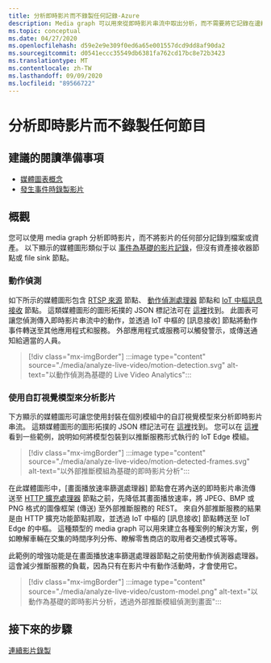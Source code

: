 ```yaml
---
title: 分析即時影片而不錄製任何記錄-Azure
description: Media graph 可以用來從即時影片串流中取出分析，而不需要將它記錄在邊緣或雲端中。 本文討論此概念。
ms.topic: conceptual
ms.date: 04/27/2020
ms.openlocfilehash: d59e2e9e309f0ed6a65e001557dcd9dd8af90da2
ms.sourcegitcommit: d0541eccc35549db6381fa762cd17bc8e72b3423
ms.translationtype: MT
ms.contentlocale: zh-TW
ms.lasthandoff: 09/09/2020
ms.locfileid: "89566722"
---
```

# <a name="analyzing-live-video-without-any-recording"></a>分析即時影片而不錄製任何節目

## <a name="suggested-pre-reading"></a>建議的閱讀準備事項 

* [媒體圖表概念](media-graph-concept.md)
* [發生事件時錄製影片](event-based-video-recording-concept.md)

## <a name="overview"></a>概觀  

您可以使用 media graph 分析即時影片，而不將影片的任何部分記錄到檔案或資產。 以下顯示的媒體圖形類似于以 [事件為基礎的影片記錄](event-based-video-recording-concept.md)，但沒有資產接收器節點或 file sink 節點。

### <a name="motion-detection"></a>動作偵測

如下所示的媒體圖形包含 [RTSP 來源](media-graph-concept.md#rtsp-source) 節點、 [動作偵測處理器](media-graph-concept.md#motion-detection-processor) 節點和 [IoT 中樞訊息接收](media-graph-concept.md#iot-hub-message-sink) 節點。 這類媒體圖形的圖形拓撲的 JSON 標記法可在 [這裡](https://github.com/Azure/live-video-analytics/blob/master/MediaGraph/topologies/motion-detection/topology.json)找到。 此圖表可讓您偵測傳入即時影片串流中的動作，並透過 IoT 中樞的 [訊息接收] 節點將動作事件轉送至其他應用程式和服務。 外部應用程式或服務可以觸發警示，或傳送通知給適當的人員。

> [!div class="mx-imgBorder"]
> :::image type="content" source="./media/analyze-live-video/motion-detection.svg" alt-text="以動作偵測為基礎的 Live Video Analytics":::

### <a name="analyzing-video-using-a-custom-vision-model"></a>使用自訂視覺模型來分析影片 

下方顯示的媒體圖形可讓您使用封裝在個別模組中的自訂視覺模型來分析即時影片串流。 這類媒體圖形的圖形拓撲的 JSON 標記法可在 [這裡](https://github.com/Azure/live-video-analytics/blob/master/MediaGraph/topologies/httpExtension/topology.json)找到。 您可以在 [這裡](https://github.com/Azure/live-video-analytics/tree/master/utilities/video-analysis) 看到一些範例，說明如何將模型包裝到以推斷服務形式執行的 IoT Edge 模組。

> [!div class="mx-imgBorder"]
> :::image type="content" source="./media/analyze-live-video/motion-detected-frames.svg" alt-text="以外部推斷模組為基礎的即時影片分析":::

在此媒體圖形中，[畫面播放速率篩選處理器] 節點會在將內送的即時影片串流傳送至 [HTTP 擴充處理器](media-graph-concept.md#http-extension-processor) 節點之前，先降低其畫面播放速率，將 JPEG、BMP 或 PNG 格式的圖像框架 (傳送) 至外部推斷服務的 REST。 來自外部推斷服務的結果是由 HTTP 擴充功能節點抓取，並透過 IoT 中樞的 [訊息接收] 節點轉送至 IoT Edge 的中樞。 這種類型的 media graph 可以用來建立各種案例的解決方案，例如瞭解車輛在交集的時間序列分佈、瞭解零售商店的取用者交通模式等等。

此範例的增強功能是在畫面播放速率篩選處理器節點之前使用動作偵測器處理器。 這會減少推斷服務的負載，因為只有在影片中有動作活動時，才會使用它。

> [!div class="mx-imgBorder"]
> :::image type="content" source="./media/analyze-live-video/custom-model.png" alt-text="以動作為基礎的即時影片分析，透過外部推斷模組偵測到畫面":::

## <a name="next-steps"></a>接下來的步驟

[連續影片錄製](continuous-video-recording-concept.md)

